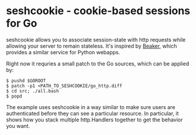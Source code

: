 seshcookie - cookie-based sessions for Go
=========================================

seshcookie allows you to associate session-state with http requests
while allowing your server to remain stateless.  It's inspired by
[Beaker](http://pypi.python.org/pypi/Beaker), which provides a similar
service for Python webapps.

Right now it requries a small patch to the Go sources, which can be
applied by:

    $ pushd $GOROOT
    $ patch -p1 <PATH_TO_SESHCOOKIE/go_http.diff
    $ cd src; ./all.bash
    $ popd

The example uses seshcookie in a way similar to make sure users are
authenticated before they can see a particular resource.  In
particular, it shows how you stack multiple http.Handlers together to
get the behavior you want.